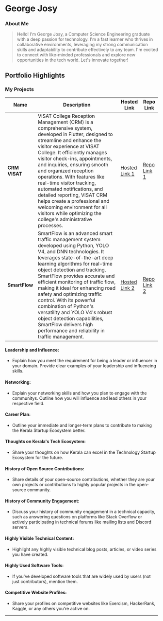 # George Josy

### About Me

> Hello! I'm George Josy, a Computer Science Engineering graduate with a deep passion for technology. I'm a fast learner who thrives in collaborative environments, leveraging my strong communication skills and adaptability to contribute effectively to any team. I'm excited to connect with like-minded professionals and explore new opportunities in the tech world. Let's innovate together!


## Portfolio Highlights

### My Projects

| Name                | Description                                                               | Hosted Link                              | Repo Link                                                      |
|---------------------|---------------------------------------------------------------------------|------------------------------------------|----------------------------------------------------------------|
| **CRM VISAT**  | VISAT College Reception Management (CRM) is a comprehensive system, developed in Flutter, designed to streamline and enhance the visitor experience at VISAT College. It efficiently manages visitor check-ins, appointments, and inquiries, ensuring smooth and organized reception operations. With features like real-time visitor tracking, automated notifications, and detailed reporting, VISAT CRM helps create a professional and welcoming environment for all visitors while optimizing the college's administrative processes.                                              | [Hosted Link 1](https://example.com)    | [Repo Link 1](https://github.com/username/project1)             |
| **SmartFlow**  | SmartFlow is an advanced smart traffic management system developed using Python, YOLO V4, and DNN technologies. It leverages state-of-the-art deep learning algorithms for real-time object detection and tracking. SmartFlow provides accurate and efficient monitoring of traffic flow, making it ideal for enhancing road safety and optimizing traffic control. With its powerful combination of Python's versatility and YOLO V4's robust object detection capabilities, SmartFlow delivers high performance and reliability in traffic management.                                             | [Hosted Link 2](https://example.com)    | [Repo Link 2](https://github.com/username/project2)             |

#### Leadership and Influence:

- Explain how you meet the requirement for being a leader or influencer in your domain. Provide clear examples of your leadership and influencing skills.

#### Networking:

- Explain your networking skills and how you plan to engage with the communitys. Outline how you will influence and lead others in your respective field.

#### Career Plan:

- Outline your immediate and longer-term plans to contribute to making the Kerala Startup Ecosystem better.

#### Thoughts on Kerala's Tech Ecosystem:

- Share your thoughts on how Kerala can excel in the Technology Startup Ecosystem for the future.

#### History of Open Source Contributions:

- Share details of your open-source contributions, whether they are your own projects or contributions to highly popular projects in the open-source community.

#### History of Community Engagement:

-  Discuss your history of community engagement in a technical capacity, such as answering questions on platforms like Stack Overflow or actively participating in technical forums like mailing lists and Discord servers.

#### Highly Visible Technical Content:

- Highlight any highly visible technical blog posts, articles, or video series you have created.

#### Highly Used Software Tools:

- If you've developed software tools that are widely used by users (not just contributors), mention them.

#### Competitive Website Profiles:

- Share your profiles on competitive websites like Exercism, HackerRank, Kaggle, or any others you're active on.


---
